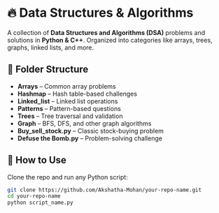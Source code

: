 # 🔥 Data Structures & Algorithms  

A collection of **Data Structures and Algorithms (DSA)** problems and solutions in **Python & C++**. Organized into categories like arrays, trees, graphs, linked lists, and more.  

## 📂 Folder Structure  
- **Arrays** – Common array problems  
- **Hashmap** – Hash table-based challenges  
- **Linked_list** – Linked list operations  
- **Patterns** – Pattern-based questions  
- **Trees** – Tree traversal and validation  
- **Graph** – BFS, DFS, and other graph algorithms  
- **Buy_sell_stock.py** – Classic stock-buying problem  
- **Defuse the Bomb.py** – Problem-solving challenge  

## 🚀 How to Use  
Clone the repo and run any Python script:  
```bash
git clone https://github.com/Akshatha-Mohan/your-repo-name.git
cd your-repo-name
python script_name.py

